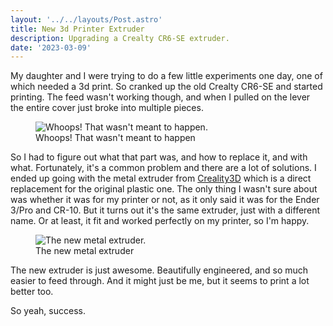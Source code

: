```yaml
---
layout: '../../layouts/Post.astro'
title: New 3d Printer Extruder
description: Upgrading a Crealty CR6-SE extruder.
date: '2023-03-09'
---
```


My daughter and I were trying to do a few little experiments one day, one of which needed a 3d print. So cranked up the old Crealty CR6-SE and started printing. The feed wasn't working though, and when I pulled on the lever the entire cover just broke into multiple pieces.

<figure>
    <img src="/images/extruder-broken.jpg" alt="Whoops! That wasn't meant to happen." />
    <figcaption>Whoops! That wasn't meant to happen</figcaption>
</figure>

 So I had to figure out what that part was, and how to replace it, and with what. Fortunately, it's a common problem and there are a lot of solutions. I ended up going with the metal extruder from [Creality3D](https://www.amazon.com.au/Comgrow-Creality-Extruder-Feeder-Aluminum/dp/B0831FZDCT) which is a direct replacement for the original plastic one. The only thing I wasn't sure about was whether it was for my printer or not, as it only said it was for the Ender 3/Pro and CR-10. But it turns out it's the same extruder, just with a different name. Or at least, it fit and worked perfectly on my printer, so I'm happy.

<figure>
    <img src="/images/extruder-new.jpg" alt="The new metal extruder." />
    <figcaption>The new metal extruder</figcaption>
</figure>

The new extruder is just awesome. Beautifully engineered, and so much easier to feed through. And it might just be me, but it seems to print a lot better too.

So yeah, success.
